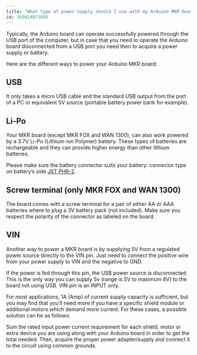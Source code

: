 ```yaml
---
title: "What type of power supply should I use with my Arduino MKR board?"
id: 360014653660
---
```


Typically, the Arduino board can operate successfully powered through the USB port of the computer, but in case that you need to operate the Arduino board disconnected from a USB port you need then to acquire a power supply or battery.

Here are the different ways to power your Arduino MKR board:

## USB

It only takes a micro USB cable and the standard USB output from the port of a PC or equivalent 5V source (portable battery power bank for example).

## Li-Po

Your MKR board (except MKR FOX and WAN 1300), can also work powered by a 3.7V Li-Po (Lithium-ion Polymer) battery. These types of batteries are rechargeable and they can provide higher energy than other lithium batteries.

Please make sure the battery connector suits your battery: connector type on battery’s side [JST PHR-2](https://www.digikey.se/product-detail/en/jst-sales-america-inc/PHR-2/455-1165-ND/608607).

## Screw terminal (only MKR FOX and WAN 1300)

The board comes with a screw terminal for a pair of either AA or AAA batteries where to plug a 3V battery pack (not included). Make sure you respect the polarity of the connector as labeled on the board.

## VIN

Another way to power a MKR board is by supplying 5V from a regulated power source directly to the VIN pin. Just need to connect the positive wire from your power supply to VIN and the negative to GND.

If the power is fed through this pin, the USB power source is disconnected. This is the only way you can supply 5v (range is 5V to maximum 6V) to the board not using USB. VIN pin is an INPUT only.

For most applications, 1A (Amp) of current supply capacity is sufficient, but you may find that you’ll need more if you have a specific shield module or additional motors which demand more current. For these cases, a possible solution can be as follows:

Sum the rated input power current requirement for each shield, motor or extra device you are using along with your Arduino board in order to get the total needed. Then, acquire the proper power adapter/supply and connect it to the circuit using common grounds.
